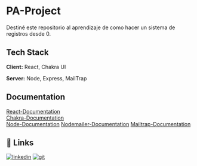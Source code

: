 
# PA-Project

Destiné este repositorio al aprendizaje de como hacer un sistema de registros desde 0.

## Tech Stack

**Client:** React, Chakra UI

**Server:** Node, Express, MailTrap


## Documentation

[React-Documentation](https://reactjs.org/)     
[Chakra-Documentation](https://chakra-ui.com/)  
[Node-Documentation](https://nodejs.org/en/)
[Nodemailer-Documentation](https://nodemailer.com/about/)
[Mailtrap-Documentation](https://mailtrap.io/)

## 🔗 Links
[![linkedin](https://img.shields.io/badge/linkedin-0A66C2?style=for-the-badge&logo=linkedin&logoColor=white)](https://www.linkedin.com/in/maxi-rebolo/)
[![git](https://img.shields.io/badge/git-black?style=for-the-badge&logo=github)](https://github.com/MaxiR23)
